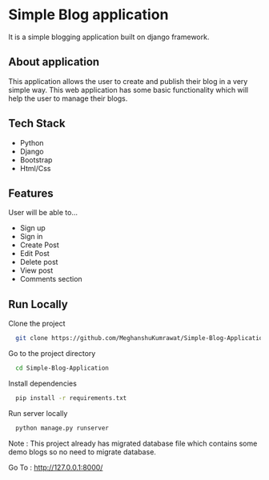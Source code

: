 
# Simple Blog application

It is a simple blogging application built on django framework.

## About application
This application allows the user to create and publish their blog in a very simple way. This web application has some basic functionality which will help the user to manage their blogs.
## Tech Stack
- Python
- Django
- Bootstrap
- Html/Css

## Features

User will be able to...
- Sign up
- Sign in
- Create Post
- Edit Post
- Delete post
- View post
- Comments section




## Run Locally

Clone the project

```bash
  git clone https://github.com/MeghanshuKumrawat/Simple-Blog-Application.git
```

Go to the project directory

```bash
  cd Simple-Blog-Application
```

Install dependencies

```bash
  pip install -r requirements.txt
```

Run server locally
```bash
  python manage.py runserver
```

Note : This project already has migrated database file which contains some demo blogs so no need to migrate database.

Go To : http://127.0.0.1:8000/
